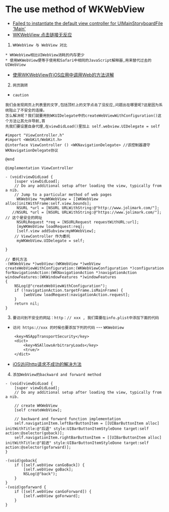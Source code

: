 # The use method of WKWebView

* [Failed to instantiate the default view controller for UIMainStoryboardFile 'Main'](https://blog.csdn.net/csdn_hhg/article/details/51182370)
* [WKWebView 点击链接无反应](https://blog.csdn.net/akaier/article/details/51397959)

1. `WKWebView 与 WebView 对比`
```
* WKWebView相比UIWebView消耗的内存更少
* 使用WKWebView便等于使用和Safari中相同的JavaScript解释器,用来替代过去的UIWebView
```
* [使用WKWebView在iOS应用中调用Web的方法详解](https://www.cnblogs.com/liyingnan/p/5667264.html) 

2. `网页跳转`
* `caution`
```
我们会发现网页上列表里的文字,包括顶栏上的文字点击了没反应,问题出在哪里呢?这是因为系统阻止了不安全的连接。
怎么解决呢？我们就要用到WKUIDelegate中的createWebViewWithConfiguration()这个方法让其允许导航,首
先我们要设置自身代理,在viewDidLoad()里加上 self.webview.UIDelegate = self
```
```
#import "ViewController.h"
#import <WebKit/WebKit.h>
@interface ViewController () <WKNavigationDelegate> //该控制器遵守WKNavigationDelegate协议

@end

@implementation ViewController

- (void)viewDidLoad {
    [super viewDidLoad];
    // Do any additional setup after loading the view, typically from a nib.
    // Jump to a particular method of web pages
     WKWebView *myWKWebView = [[WKWebView alloc]initWithFrame:self.view.bounds];
     NSURL *url = [NSURL URLWithString:@"http://www.jolimark.com/"];
   //NSURL *url = [NSURL URLWithString:@"https://www.jolimark.com/"];  // 这个是安全的网址  
     NSURLRequest *req = [NSURLRequest requestWithURL:url];
     [myWKWebView loadRequest:req];
     [self.view addSubview:myWKWebView];
    // ViewController 作为委托
     myWKWebView.UIDelegate = self;
    
}

// 委托方法
-(WKWebView *)webView:(WKWebView *)webView createWebViewWithConfiguration:(WKWebViewConfiguration *)configuration forNavigationAction:(WKNavigationAction *)navigationAction windowFeatures:(WKWindowFeatures *)windowFeatures
{
    NSLog(@"createWebViewWithConfiguration");
    if (!navigationAction.targetFrame.isMainFrame) {
        [webView loadRequest:navigationAction.request];
    }
    return nil;
}
```
3. `要访问到不安全的网站：http：// xxx , 我们需要在info.plist中添加下面的代码`
* `访问 https://xxx 的时候也要添加下列的代码` --- `WKWebView`
```
	<key>NSAppTransportSecurity</key>
	<dict>
		<key>NSAllowsArbitraryLoads</key>
		<true/>
	</dict>
```
* [iOS访问http请求不成功的解决方法](https://blog.csdn.net/liuyinghui523/article/details/79376755)

4. `添加WebView的backward and forward method`
```
- (void)viewDidLoad {
    [super viewDidLoad];
    // Do any additional setup after loading the view, typically from a nib.
    
    // create WKWebView
    [self createWebView];
    
    // backward and forward function implementation
    self.navigationItem.leftBarButtonItem = [[UIBarButtonItem alloc] initWithTitle:@"后退" style:UIBarButtonItemStyleDone target:self action:@selector(goback)];
    self.navigationItem.rightBarButtonItem = [[UIBarButtonItem alloc] initWithTitle:@"前进" style:UIBarButtonItemStyleDone target:self action:@selector(gofarward)];
}

-(void)goback{
    if ([self.webView canGoBack]) {
        [self.webView goBack];
        NSLog(@"back");
    }
}
-(void)gofarward {
    if ([self.webView canGoForward]) {
        [self.webView goForward];
    }
}
```